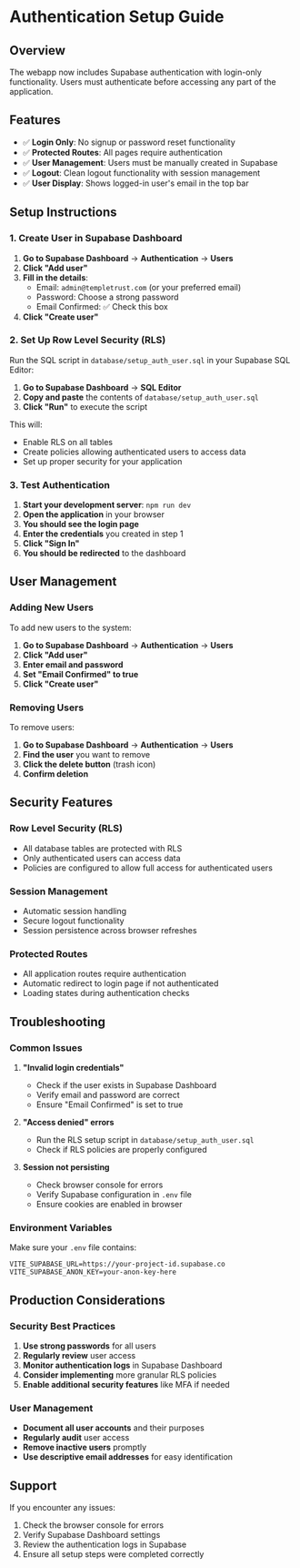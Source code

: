 # Authentication Setup Guide

## Overview
The webapp now includes Supabase authentication with login-only functionality. Users must authenticate before accessing any part of the application.

## Features
- ✅ **Login Only**: No signup or password reset functionality
- ✅ **Protected Routes**: All pages require authentication
- ✅ **User Management**: Users must be manually created in Supabase
- ✅ **Logout**: Clean logout functionality with session management
- ✅ **User Display**: Shows logged-in user's email in the top bar

## Setup Instructions

### 1. Create User in Supabase Dashboard

1. **Go to Supabase Dashboard** → **Authentication** → **Users**
2. **Click "Add user"**
3. **Fill in the details**:
   - Email: `admin@templetrust.com` (or your preferred email)
   - Password: Choose a strong password
   - Email Confirmed: ✅ Check this box
4. **Click "Create user"**

### 2. Set Up Row Level Security (RLS)

Run the SQL script in `database/setup_auth_user.sql` in your Supabase SQL Editor:

1. **Go to Supabase Dashboard** → **SQL Editor**
2. **Copy and paste** the contents of `database/setup_auth_user.sql`
3. **Click "Run"** to execute the script

This will:
- Enable RLS on all tables
- Create policies allowing authenticated users to access data
- Set up proper security for your application

### 3. Test Authentication

1. **Start your development server**: `npm run dev`
2. **Open the application** in your browser
3. **You should see the login page**
4. **Enter the credentials** you created in step 1
5. **Click "Sign In"**
6. **You should be redirected** to the dashboard

## User Management

### Adding New Users
To add new users to the system:

1. **Go to Supabase Dashboard** → **Authentication** → **Users**
2. **Click "Add user"**
3. **Enter email and password**
4. **Set "Email Confirmed" to true**
5. **Click "Create user"**

### Removing Users
To remove users:

1. **Go to Supabase Dashboard** → **Authentication** → **Users**
2. **Find the user** you want to remove
3. **Click the delete button** (trash icon)
4. **Confirm deletion**

## Security Features

### Row Level Security (RLS)
- All database tables are protected with RLS
- Only authenticated users can access data
- Policies are configured to allow full access for authenticated users

### Session Management
- Automatic session handling
- Secure logout functionality
- Session persistence across browser refreshes

### Protected Routes
- All application routes require authentication
- Automatic redirect to login page if not authenticated
- Loading states during authentication checks

## Troubleshooting

### Common Issues

1. **"Invalid login credentials"**
   - Check if the user exists in Supabase Dashboard
   - Verify email and password are correct
   - Ensure "Email Confirmed" is set to true

2. **"Access denied" errors**
   - Run the RLS setup script in `database/setup_auth_user.sql`
   - Check if RLS policies are properly configured

3. **Session not persisting**
   - Check browser console for errors
   - Verify Supabase configuration in `.env` file
   - Ensure cookies are enabled in browser

### Environment Variables
Make sure your `.env` file contains:
```
VITE_SUPABASE_URL=https://your-project-id.supabase.co
VITE_SUPABASE_ANON_KEY=your-anon-key-here
```

## Production Considerations

### Security Best Practices
1. **Use strong passwords** for all users
2. **Regularly review** user access
3. **Monitor authentication logs** in Supabase Dashboard
4. **Consider implementing** more granular RLS policies
5. **Enable additional security features** like MFA if needed

### User Management
- **Document all user accounts** and their purposes
- **Regularly audit** user access
- **Remove inactive users** promptly
- **Use descriptive email addresses** for easy identification

## Support

If you encounter any issues:
1. Check the browser console for errors
2. Verify Supabase Dashboard settings
3. Review the authentication logs in Supabase
4. Ensure all setup steps were completed correctly

